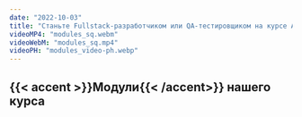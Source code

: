 ```yaml
---
date: "2022-10-03"
title: "Станьте Fullstack-разработчиком или QA-тестировщиком на курсе AIT TR"
videoMP4: "modules_sq.webm"
videoWebM: "modules_sq.mp4"
videoPH: "modules_video-ph.webp"
---
```


## {{< accent >}}Модули{{< /accent>}} нашего курса
